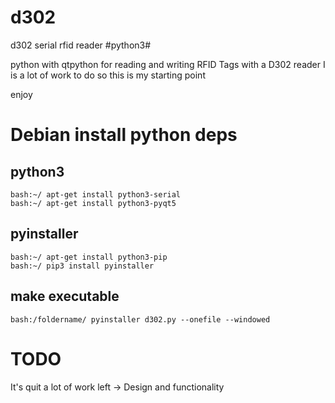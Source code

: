 # d302
d302 serial rfid reader #python3#

python with qtpython for reading and writing RFID Tags with a D302 reader
I is a lot of work to do so this is my starting point

enjoy


# Debian install python deps

## python3
```
bash:~/ apt-get install python3-serial
bash:~/ apt-get install python3-pyqt5
```

## pyinstaller
```
bash:~/ apt-get install python3-pip
bash:~/ pip3 install pyinstaller
```

## make executable
```
bash:/foldername/ pyinstaller d302.py --onefile --windowed
```

# TODO
It's quit a lot of work left -> Design and functionality
